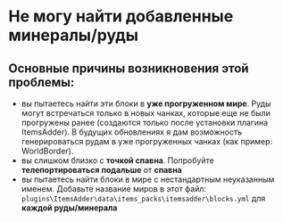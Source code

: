 # Не могу найти добавленные минералы/руды

## Основные причины возникновения этой проблемы:

* вы пытаетесь найти эти блоки в **уже прогруженном мире**. Руды могут встречаться только в новых чанках, которые еще не были прогружены ранее \(создаются только после установки плагина ItemsAdder\). В будущих обновлениях я дам возможность генерироваться рудам в уже прогруженных чанках \(как пример: WorldBorder\).
* вы слишком близко с **точкой спавна**. Попробуйте **телепортироваться подальше** от **спавна**
* вы пытаетесь найти блоки в мире с нестандартным неуказанным именем. Добавьте название миров в этот файл: `plugins\ItemsAdder\data\items_packs\itemsadder\blocks.yml` для **каждой руды/минерала**

